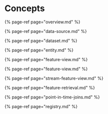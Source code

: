 # Concepts

{% page-ref page="overview.md" %}

{% page-ref page="data-source.md" %}

{% page-ref page="dataset.md" %}

{% page-ref page="entity.md" %}

{% page-ref page="feature-view.md" %}

{% page-ref page="feature-view.md" %}

{% page-ref page="stream-feature-view.md" %}

{% page-ref page="feature-retrieval.md" %}

{% page-ref page="point-in-time-joins.md" %}

{% page-ref page="registry.md" %}
